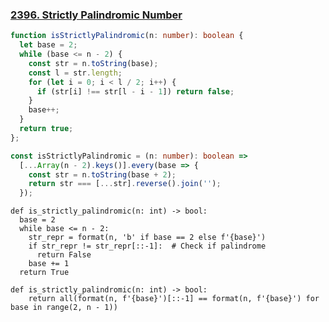 ### [2396. Strictly Palindromic Number](https://leetcode.com/problems/strictly-palindromic-number/description/)
```typescript
function isStrictlyPalindromic(n: number): boolean {
  let base = 2;
  while (base <= n - 2) {
    const str = n.toString(base);
    const l = str.length;
    for (let i = 0; i < l / 2; i++) {
      if (str[i] !== str[l - i - 1]) return false;
    }
    base++;
  }
  return true;
};
```
```typescript
const isStrictlyPalindromic = (n: number): boolean =>
  [...Array(n - 2).keys()].every(base => {
    const str = n.toString(base + 2);
    return str === [...str].reverse().join('');
  });
```
```python3
def is_strictly_palindromic(n: int) -> bool:
  base = 2
  while base <= n - 2:
    str_repr = format(n, 'b' if base == 2 else f'{base}')
    if str_repr != str_repr[::-1]:  # Check if palindrome
      return False
    base += 1
  return True
```
```python3
def is_strictly_palindromic(n: int) -> bool:
    return all(format(n, f'{base}')[::-1] == format(n, f'{base}') for base in range(2, n - 1))
```
